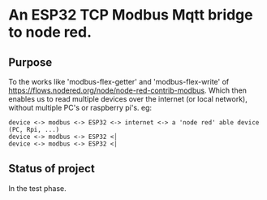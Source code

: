 # An ESP32 TCP Modbus Mqtt bridge to node red.

## Purpose
To the works like 'modbus-flex-getter' and 'modbus-flex-write' of https://flows.nodered.org/node/node-red-contrib-modbus.
Which then enables us to read multiple devices over the internet (or local network), without multiple PC's or raspberry pi's.
eg:
```
device <-> modbus <-> ESP32 <-> internet <-> a 'node red' able device (PC, Rpi, ...)
device <-> modbus <-> ESP32 <│
device <-> modbus <-> ESP32 <|
```
## Status of project
In the test phase.
